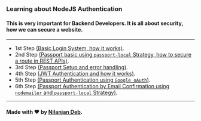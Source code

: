 ### Learning about NodeJS Authentication

#### This is very important for Backend Developers. It is all about security, how we can secure a website.

----
* 1st Step [(Basic Login System, how it works)](https://github.com/nil1729/NodeJS-Authentication/tree/master/login-basic).
* 2nd Step [(Passport basic using `passport-local` Strategy, how to secure a route in REST APIs)](https://github.com/nil1729/NodeJS-Authentication/tree/master/passport-basic).
* 3rd Step [(Passport Setup and error handling)](https://github.com/nil1729/NodeJS-Authentication/tree/master/UI-setup).
* 4th Step [(JWT Authentication and how it works)](https://github.com/nil1729/NodeJS-Authentication/tree/master/jwt-auth).
* 5th Step [(Passport Authentication using `Google oAuth`)](https://github.com/nil1729/NodeJS-Authentication/tree/master/passport-oauth-google).
* 6th Step [(Passport Authentication by Email Confirmation using `nodemailer` and `passport-local` Strategy)](https://github.com/nil1729/NodeJS-Authentication/tree/master/confirm-email).

---
#### Made with :heart: by [Nilanjan Deb](https://github.com/nil1729).
